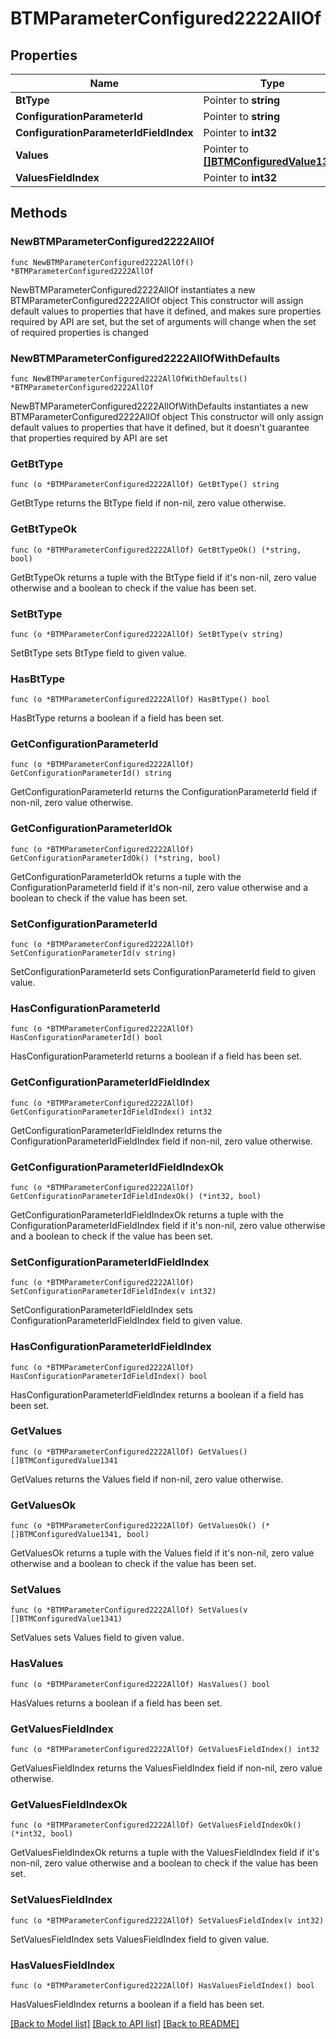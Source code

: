 # BTMParameterConfigured2222AllOf

## Properties

Name | Type | Description | Notes
------------ | ------------- | ------------- | -------------
**BtType** | Pointer to **string** |  | [optional] 
**ConfigurationParameterId** | Pointer to **string** |  | [optional] 
**ConfigurationParameterIdFieldIndex** | Pointer to **int32** |  | [optional] 
**Values** | Pointer to [**[]BTMConfiguredValue1341**](BTMConfiguredValue1341.md) |  | [optional] 
**ValuesFieldIndex** | Pointer to **int32** |  | [optional] 

## Methods

### NewBTMParameterConfigured2222AllOf

`func NewBTMParameterConfigured2222AllOf() *BTMParameterConfigured2222AllOf`

NewBTMParameterConfigured2222AllOf instantiates a new BTMParameterConfigured2222AllOf object
This constructor will assign default values to properties that have it defined,
and makes sure properties required by API are set, but the set of arguments
will change when the set of required properties is changed

### NewBTMParameterConfigured2222AllOfWithDefaults

`func NewBTMParameterConfigured2222AllOfWithDefaults() *BTMParameterConfigured2222AllOf`

NewBTMParameterConfigured2222AllOfWithDefaults instantiates a new BTMParameterConfigured2222AllOf object
This constructor will only assign default values to properties that have it defined,
but it doesn't guarantee that properties required by API are set

### GetBtType

`func (o *BTMParameterConfigured2222AllOf) GetBtType() string`

GetBtType returns the BtType field if non-nil, zero value otherwise.

### GetBtTypeOk

`func (o *BTMParameterConfigured2222AllOf) GetBtTypeOk() (*string, bool)`

GetBtTypeOk returns a tuple with the BtType field if it's non-nil, zero value otherwise
and a boolean to check if the value has been set.

### SetBtType

`func (o *BTMParameterConfigured2222AllOf) SetBtType(v string)`

SetBtType sets BtType field to given value.

### HasBtType

`func (o *BTMParameterConfigured2222AllOf) HasBtType() bool`

HasBtType returns a boolean if a field has been set.

### GetConfigurationParameterId

`func (o *BTMParameterConfigured2222AllOf) GetConfigurationParameterId() string`

GetConfigurationParameterId returns the ConfigurationParameterId field if non-nil, zero value otherwise.

### GetConfigurationParameterIdOk

`func (o *BTMParameterConfigured2222AllOf) GetConfigurationParameterIdOk() (*string, bool)`

GetConfigurationParameterIdOk returns a tuple with the ConfigurationParameterId field if it's non-nil, zero value otherwise
and a boolean to check if the value has been set.

### SetConfigurationParameterId

`func (o *BTMParameterConfigured2222AllOf) SetConfigurationParameterId(v string)`

SetConfigurationParameterId sets ConfigurationParameterId field to given value.

### HasConfigurationParameterId

`func (o *BTMParameterConfigured2222AllOf) HasConfigurationParameterId() bool`

HasConfigurationParameterId returns a boolean if a field has been set.

### GetConfigurationParameterIdFieldIndex

`func (o *BTMParameterConfigured2222AllOf) GetConfigurationParameterIdFieldIndex() int32`

GetConfigurationParameterIdFieldIndex returns the ConfigurationParameterIdFieldIndex field if non-nil, zero value otherwise.

### GetConfigurationParameterIdFieldIndexOk

`func (o *BTMParameterConfigured2222AllOf) GetConfigurationParameterIdFieldIndexOk() (*int32, bool)`

GetConfigurationParameterIdFieldIndexOk returns a tuple with the ConfigurationParameterIdFieldIndex field if it's non-nil, zero value otherwise
and a boolean to check if the value has been set.

### SetConfigurationParameterIdFieldIndex

`func (o *BTMParameterConfigured2222AllOf) SetConfigurationParameterIdFieldIndex(v int32)`

SetConfigurationParameterIdFieldIndex sets ConfigurationParameterIdFieldIndex field to given value.

### HasConfigurationParameterIdFieldIndex

`func (o *BTMParameterConfigured2222AllOf) HasConfigurationParameterIdFieldIndex() bool`

HasConfigurationParameterIdFieldIndex returns a boolean if a field has been set.

### GetValues

`func (o *BTMParameterConfigured2222AllOf) GetValues() []BTMConfiguredValue1341`

GetValues returns the Values field if non-nil, zero value otherwise.

### GetValuesOk

`func (o *BTMParameterConfigured2222AllOf) GetValuesOk() (*[]BTMConfiguredValue1341, bool)`

GetValuesOk returns a tuple with the Values field if it's non-nil, zero value otherwise
and a boolean to check if the value has been set.

### SetValues

`func (o *BTMParameterConfigured2222AllOf) SetValues(v []BTMConfiguredValue1341)`

SetValues sets Values field to given value.

### HasValues

`func (o *BTMParameterConfigured2222AllOf) HasValues() bool`

HasValues returns a boolean if a field has been set.

### GetValuesFieldIndex

`func (o *BTMParameterConfigured2222AllOf) GetValuesFieldIndex() int32`

GetValuesFieldIndex returns the ValuesFieldIndex field if non-nil, zero value otherwise.

### GetValuesFieldIndexOk

`func (o *BTMParameterConfigured2222AllOf) GetValuesFieldIndexOk() (*int32, bool)`

GetValuesFieldIndexOk returns a tuple with the ValuesFieldIndex field if it's non-nil, zero value otherwise
and a boolean to check if the value has been set.

### SetValuesFieldIndex

`func (o *BTMParameterConfigured2222AllOf) SetValuesFieldIndex(v int32)`

SetValuesFieldIndex sets ValuesFieldIndex field to given value.

### HasValuesFieldIndex

`func (o *BTMParameterConfigured2222AllOf) HasValuesFieldIndex() bool`

HasValuesFieldIndex returns a boolean if a field has been set.


[[Back to Model list]](../README.md#documentation-for-models) [[Back to API list]](../README.md#documentation-for-api-endpoints) [[Back to README]](../README.md)


